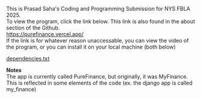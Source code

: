 This is Prasad Saha's Coding and Programming Submission for NYS FBLA 2025. <br>
To view the program, click the link below. This link is also found in the about section of the Github. <br>
https://purefinance.vercel.app/ <br>
If the link is for whatever reason unaccessable, you can view the video of the program, or you can install it on your local machine (both below)


[dependencies.txt](./dependencies.txt)

<b>Notes</b> <br> 
The app is currently called PureFinance, but originally, it was MyFinance. This is reflected in some elements of the code (ex. the django app is called my_finance)



